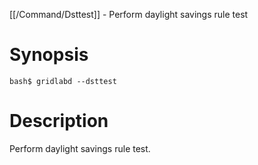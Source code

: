 [[/Command/Dsttest]] -  Perform daylight savings rule test

# Synopsis
~~~
bash$ gridlabd --dsttest                                               
~~~

# Description

 Perform daylight savings rule test.

